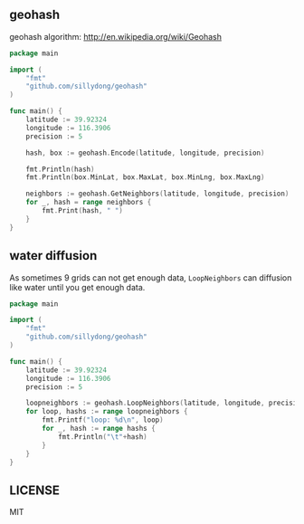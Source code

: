 ## geohash

geohash algorithm: http://en.wikipedia.org/wiki/Geohash

~~~ go
package main

import (
	"fmt"
	"github.com/sillydong/geohash"
)

func main() {
	latitude := 39.92324
	longitude := 116.3906
	precision := 5

	hash, box := geohash.Encode(latitude, longitude, precision)

	fmt.Println(hash)
	fmt.Println(box.MinLat, box.MaxLat, box.MinLng, box.MaxLng)

	neighbors := geohash.GetNeighbors(latitude, longitude, precision)
	for _, hash = range neighbors {
		fmt.Print(hash, " ")
	}
}

~~~


## water diffusion

As sometimes 9 grids can not get enough data, `LoopNeighbors` can diffusion like water until you get enough data.

~~~ go
package main

import (
	"fmt"
	"github.com/sillydong/geohash"
)

func main() {
	latitude := 39.92324
	longitude := 116.3906
	precision := 5

	loopneighbors := geohash.LoopNeighbors(latitude, longitude, precision, 3)
	for loop, hashs := range loopneighbors {
		fmt.Printf("loop: %d\n", loop)
		for _, hash := range hashs {
			fmt.Println("\t"+hash)
		}
	}
}

~~~

## LICENSE

MIT
